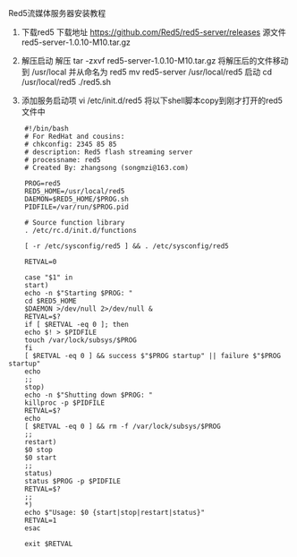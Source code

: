 Red5流媒体服务器安装教程

1. 下载red5
下载地址 https://github.com/Red5/red5-server/releases
源文件 red5-server-1.0.10-M10.tar.gz

2. 解压启动
解压
tar -zxvf red5-server-1.0.10-M10.tar.gz
将解压后的文件移动到 /usr/local 并从命名为 red5
mv red5-server /usr/local/red5
启动
cd /usr/local/red5
./red5.sh

3. 添加服务启动项
vi /etc/init.d/red5
将以下shell脚本copy到刚才打开的red5文件中

```
    #!/bin/bash  
    # For RedHat and cousins:  
    # chkconfig: 2345 85 85  
    # description: Red5 flash streaming server  
    # processname: red5  
    # Created By: zhangsong (songmzi@163.com)  
      
    PROG=red5  
    RED5_HOME=/usr/local/red5 
    DAEMON=$RED5_HOME/$PROG.sh  
    PIDFILE=/var/run/$PROG.pid  
      
    # Source function library  
    . /etc/rc.d/init.d/functions  
      
    [ -r /etc/sysconfig/red5 ] && . /etc/sysconfig/red5
      
    RETVAL=0  
      
    case "$1" in  
    start)  
    echo -n $"Starting $PROG: "  
    cd $RED5_HOME  
    $DAEMON >/dev/null 2>/dev/null &  
    RETVAL=$?  
    if [ $RETVAL -eq 0 ]; then  
    echo $! > $PIDFILE  
    touch /var/lock/subsys/$PROG  
    fi  
    [ $RETVAL -eq 0 ] && success $"$PROG startup" || failure $"$PROG startup"  
    echo  
    ;;  
    stop)  
    echo -n $"Shutting down $PROG: "  
    killproc -p $PIDFILE  
    RETVAL=$?  
    echo  
    [ $RETVAL -eq 0 ] && rm -f /var/lock/subsys/$PROG  
    ;;  
    restart)  
    $0 stop  
    $0 start  
    ;;  
    status)  
    status $PROG -p $PIDFILE  
    RETVAL=$?  
    ;;  
    *)  
    echo $"Usage: $0 {start|stop|restart|status}"  
    RETVAL=1  
    esac  
      
    exit $RETVAL
```